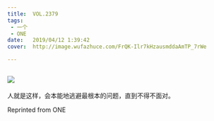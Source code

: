 ```yaml
---
title:	VOL.2379
tags:
 - 一个
 - ONE
date:	2019/04/12 1:39:42
cover:	http://image.wufazhuce.com/FrQK-Ilr7kHzausmddaAmTP_7rWe

---
```

![](http://image.wufazhuce.com/FrQK-Ilr7kHzausmddaAmTP_7rWe)
---

人就是这样，会本能地逃避最根本的问题，直到不得不面对。
 
Reprinted from ONE
